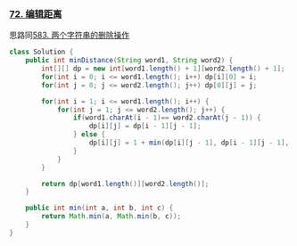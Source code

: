 ### [72. 编辑距离](https://leetcode.cn/problems/edit-distance/)

思路同[583. 两个字符串的删除操作](https://leetcode.cn/problems/delete-operation-for-two-strings/)

```java
class Solution {
    public int minDistance(String word1, String word2) {
        int[][] dp = new int[word1.length() + 1][word2.length() + 1];
        for(int i = 0; i <= word1.length(); i++) dp[i][0] = i;
        for(int j = 0; j <= word2.length(); j++) dp[0][j] = j;

        for(int i = 1; i <= word1.length(); i++) {
            for(int j = 1; j <= word2.length(); j++) {
                if(word1.charAt(i - 1)== word2.charAt(j - 1)) {
                    dp[i][j] = dp[i - 1][j - 1];
                } else {
                    dp[i][j] = 1 + min(dp[i][j - 1], dp[i - 1][j - 1], dp[i - 1][j]);
                }
            }
        }

        return dp[word1.length()][word2.length()];
    }

    public int min(int a, int b, int c) {
        return Math.min(a, Math.min(b, c));
    }
}
```

